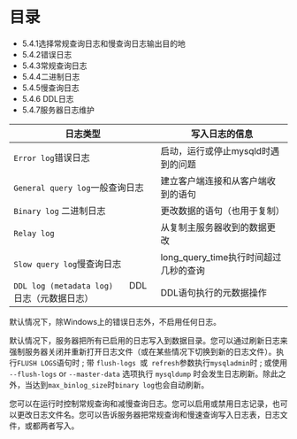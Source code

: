 # 目录

- 5.4.1选择常规查询日志和慢查询日志输出目的地
- 5.4.2错误日志
- 5.4.3常规查询日志
- 5.4.4二进制日志
- 5.4.5慢查询日志
- 5.4.6 DDL日志
- 5.4.7服务器日志维护

| 日志类型                                        | 写入日志的信息                        |
| --------------------------------------------- | ------------------------------------- |
| `Error log`错误日志                             | 启动，运行或停止mysqld时遇到的问题    |
| `General query log`一般查询日志                 | 建立客户端连接和从客户端收到的语句    |
| `Binary log` 二进制日志                         | 更改数据的语句（也用于复制）          |
| `Relay log`                                    | 从复制主服务器收到的数据更改          |
| `Slow query log`慢查询日志                      | long_query_time执行时间超过几秒的查询 |
| `DDL log (metadata log)	` DDL日志（元数据日志） | DDL语句执行的元数据操作               |

默认情况下，除Windows上的错误日志外，不启用任何日志。

默认情况下，服务器把所有已启用的日志写入到数据目录。您可以通过刷新日志来强制服务器关闭并重新打开日志文件（或在某些情况下切换到新的日志文件）。执行`FLUSH LOGS`语句时 ; 带 `flush-logs `或` refresh`参数执行`mysqladmin`时 ; 或使用  `--flush-logs` or `--master-data` 选项执行 `mysqldump` 时会发生日志刷新。除此之外，当达到`max_binlog_size`时`binary log`也会自动刷新。

您可以在运行时控制常规查询和减慢查询日志。您可以启用或禁用日志记录，也可以更改日志文件名。您可以告诉服务器把常规查询和慢速查询写入日志表，日志文件，或都两者写入。  